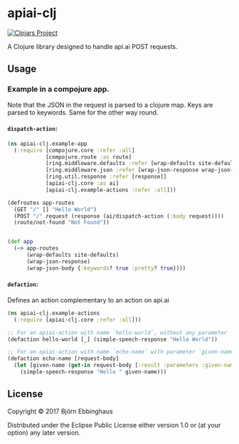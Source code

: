 # apiai-clj
[![Clojars Project](https://img.shields.io/clojars/v/apiai-clj/apiai.svg)](https://clojars.org/apiai-clj/apiai)


A Clojure library designed to handle api.ai POST requests.

## Usage

### Example in a compojure app.
Note that the JSON in the request is parsed to a clojure map. Keys are parsed to keywords.
Same for the other way round.

#### `dispatch-action`:
```clojure
(ns apiai-clj.example-app
  (:require [compojure.core :refer :all]
            [compojure.route :as route]
            [ring.middleware.defaults :refer [wrap-defaults site-defaults]]
            [ring.middleware.json :refer [wrap-json-response wrap-json-body]]
            [ring.util.response :refer [response]]
            [apiai-clj.core :as ai]
            [apiai-clj.example-actions :refer :all]))

(defroutes app-routes
  (GET "/" [] "Hello World")
  (POST "/" request (response (ai/dispatch-action (:body request))))
  (route/not-found "Not Found"))


(def app
  (-> app-routes
      (wrap-defaults site-defaults)
      (wrap-json-response)
      (wrap-json-body {:keywords? true :pretty? true})))

```

#### `defaction`:

Defines an action complementary to an action on api.ai

```clojure
(ns apiai-clj.example-actions
  (:require [apiai-clj.core :refer :all]))

;; For an apiai-action with name `hello-world`, without any parameter
(defaction hello-world [_] (simple-speech-response "Hello World"))

;; For an apiai-action with name `echo-name` with parameter `given-name`
(defaction echo-name [request-body]
  (let [given-name (get-in request-body [:result :parameters :given-name])]
    (simple-speech-response "Hello " given-name)))
```

## License

Copyright © 2017 Björn Ebbinghaus

Distributed under the Eclipse Public License either version 1.0 or (at
your option) any later version.
